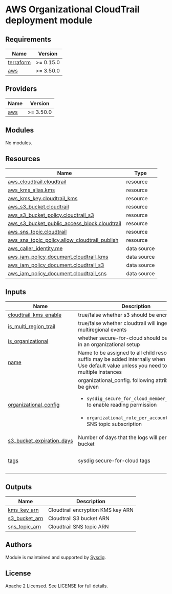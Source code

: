 # AWS Organizational CloudTrail deployment module

<!-- BEGINNING OF PRE-COMMIT-TERRAFORM DOCS HOOK -->
## Requirements

| Name | Version |
|------|---------|
| <a name="requirement_terraform"></a> [terraform](#requirement\_terraform) | >= 0.15.0 |
| <a name="requirement_aws"></a> [aws](#requirement\_aws) | >= 3.50.0 |

## Providers

| Name | Version |
|------|---------|
| <a name="provider_aws"></a> [aws](#provider\_aws) | >= 3.50.0 |

## Modules

No modules.

## Resources

| Name | Type |
|------|------|
| [aws_cloudtrail.cloudtrail](https://registry.terraform.io/providers/hashicorp/aws/latest/docs/resources/cloudtrail) | resource |
| [aws_kms_alias.kms](https://registry.terraform.io/providers/hashicorp/aws/latest/docs/resources/kms_alias) | resource |
| [aws_kms_key.cloudtrail_kms](https://registry.terraform.io/providers/hashicorp/aws/latest/docs/resources/kms_key) | resource |
| [aws_s3_bucket.cloudtrail](https://registry.terraform.io/providers/hashicorp/aws/latest/docs/resources/s3_bucket) | resource |
| [aws_s3_bucket_policy.cloudtrail_s3](https://registry.terraform.io/providers/hashicorp/aws/latest/docs/resources/s3_bucket_policy) | resource |
| [aws_s3_bucket_public_access_block.cloudtrail](https://registry.terraform.io/providers/hashicorp/aws/latest/docs/resources/s3_bucket_public_access_block) | resource |
| [aws_sns_topic.cloudtrail](https://registry.terraform.io/providers/hashicorp/aws/latest/docs/resources/sns_topic) | resource |
| [aws_sns_topic_policy.allow_cloudtrail_publish](https://registry.terraform.io/providers/hashicorp/aws/latest/docs/resources/sns_topic_policy) | resource |
| [aws_caller_identity.me](https://registry.terraform.io/providers/hashicorp/aws/latest/docs/data-sources/caller_identity) | data source |
| [aws_iam_policy_document.cloudtrail_kms](https://registry.terraform.io/providers/hashicorp/aws/latest/docs/data-sources/iam_policy_document) | data source |
| [aws_iam_policy_document.cloudtrail_s3](https://registry.terraform.io/providers/hashicorp/aws/latest/docs/data-sources/iam_policy_document) | data source |
| [aws_iam_policy_document.cloudtrail_sns](https://registry.terraform.io/providers/hashicorp/aws/latest/docs/data-sources/iam_policy_document) | data source |

## Inputs

| Name | Description | Type | Default | Required |
|------|-------------|------|---------|:--------:|
| <a name="input_cloudtrail_kms_enable"></a> [cloudtrail\_kms\_enable](#input\_cloudtrail\_kms\_enable) | true/false whether s3 should be encrypted | `bool` | `true` | no |
| <a name="input_is_multi_region_trail"></a> [is\_multi\_region\_trail](#input\_is\_multi\_region\_trail) | true/false whether cloudtrail will ingest multiregional events | `bool` | `true` | no |
| <a name="input_is_organizational"></a> [is\_organizational](#input\_is\_organizational) | whether secure-for-cloud should be deployed in an organizational setup | `bool` | `false` | no |
| <a name="input_name"></a> [name](#input\_name) | Name to be assigned to all child resources. A suffix may be added internally when required. Use default value unless you need to install multiple instances | `string` | `"sfc"` | no |
| <a name="input_organizational_config"></a> [organizational\_config](#input\_organizational\_config) | organizational\_config. following attributes must be given<br><ul><li>`sysdig_secure_for_cloud_member_account_id` to enable reading permission</li><br><li>`organizational_role_per_account` to enable SNS topic subscription</li></ul> | <pre>object({<br>    sysdig_secure_for_cloud_member_account_id = string<br>    organizational_role_per_account           = string<br>  })</pre> | <pre>{<br>  "organizational_role_per_account": null,<br>  "sysdig_secure_for_cloud_member_account_id": null<br>}</pre> | no |
| <a name="input_s3_bucket_expiration_days"></a> [s3\_bucket\_expiration\_days](#input\_s3\_bucket\_expiration\_days) | Number of days that the logs will persist in the bucket | `number` | `5` | no |
| <a name="input_tags"></a> [tags](#input\_tags) | sysdig secure-for-cloud tags | `map(string)` | <pre>{<br>  "product": "sysdig-secure-for-cloud"<br>}</pre> | no |

## Outputs

| Name | Description |
|------|-------------|
| <a name="output_kms_key_arn"></a> [kms\_key\_arn](#output\_kms\_key\_arn) | Cloudtrail encryption KMS key ARN |
| <a name="output_s3_bucket_arn"></a> [s3\_bucket\_arn](#output\_s3\_bucket\_arn) | Cloudtrail S3 bucket ARN |
| <a name="output_sns_topic_arn"></a> [sns\_topic\_arn](#output\_sns\_topic\_arn) | Cloudtrail SNS topic ARN |
<!-- END OF PRE-COMMIT-TERRAFORM DOCS HOOK -->

## Authors

Module is maintained and supported by [Sysdig](https://sysdig.com).

## License

Apache 2 Licensed. See LICENSE for full details.
